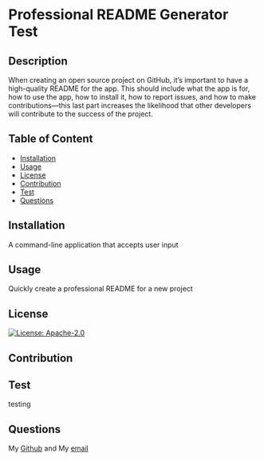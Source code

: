# Professional README Generator Test
  ## Description
  When creating an open source project on GitHub, it’s important to have a high-quality README for the app. This should include what the app is for, how to use the app, how to install it, how to report issues, and how to make contributions—this last part increases the likelihood that other developers will contribute to the success of the project.

  ## Table of Content
  * [Installation](#installation)
  * [Usage](#usage)
  * [License](#license)
  * [Contribution](#contribution)
  * [Test](#test)
  * [Questions](#questions)

  ## Installation
  A command-line application that accepts user input

  ## Usage
  Quickly create a professional README for a new project

  ## License
  [![License: Apache-2.0](https://img.shields.io/static/v1?label=License&message=Apache-2.0&color=orange)](https://opensource.org/licenses/Apache-2.0)

  ## Contribution
  

  ## Test
  testing

  ## Questions
  My [Github](https://github.com/sg3606) and My [email](mailto:test@gmail.com)
  